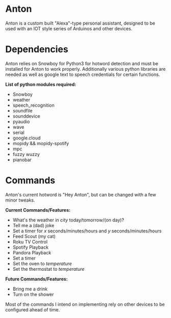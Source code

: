 # Anton

Anton is a custom built "Alexa"-type personal assistant, 
designed to be used with an IOT style series of Arduinos
and other devices.

# Dependencies
Anton relies on Snowboy for Python3 for hotword detection and must be installed for Anton to work properly. Additionally various python libraries are needed as well as google text to speech credentials for certain functions.

**List of python modules required:**
- Snowboy
- weather
- speech_recognition
- soundfile
- sounddevice
- pyaudio
- wave
- serial
- google.cloud
- mopidy && mopidy-spotify
- mpc
- fuzzy wuzzy
- pianobar

# Commands
Anton's current hotword is "Hey Anton", but can be changed with a few minor tweaks.

**Current Commands/Features:** 
- What's the weather in *city* today/tomorrow/(on day)?
- Tell me a (dad) joke
- Set a timer for *x* seconds/minutes/hours and *y* seconds/minutes/hours
- Feed Scout (my cat)
- Roku TV Control
- Spotify Playback
- Pandora Playback
- Set a timer
- Set the oven to *temperature*
- Set the thermostat to *temperature*

**Future Commands/Features:**
- Bring me a drink
- Turn on the shower



Most of the commands I intend on implementing rely on other devices to be configured ahead of time.
